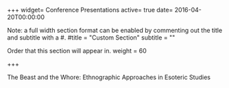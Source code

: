+++
widget= Conference Presentations 
active= true
date= 2016-04-20T00:00:00

Note: a full width section format can be enabled by commenting out the title and subtitle with a #.
#title = "Custom Section" subtitle = ""

Order that this section will appear in.
weight = 60

+++

The Beast and the Whore: Ethnographic Approaches in Esoteric Studies
